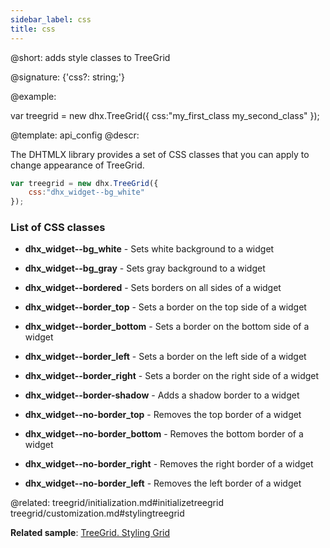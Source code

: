 ```yaml
---
sidebar_label: css
title: css
---          
```


@short: adds style classes to TreeGrid

@signature: {'css?: string;'}

@example: 
<style>
    .my_first_class {
        /*some styles*/
    }
 
    .my_second_class {
        /*some styles*/
    }
</style>
 
var treegrid = new dhx.TreeGrid({
    css:"my_first_class my_second_class"
});


@template:	api_config
@descr: 

The DHTMLX library provides a set of CSS classes that you can apply to change appearance of TreeGrid.

~~~js
var treegrid = new dhx.TreeGrid({
    css:"dhx_widget--bg_white"
});
~~~

### List of CSS classes

- <b>dhx_widget--bg_white</b> - Sets white background to a widget

- <b>dhx_widget--bg_gray</b> - Sets gray background to a widget

- <b>dhx_widget--bordered</b> - Sets borders on all sides of a widget

- <b>dhx_widget--border_top</b> - Sets a border on the top side of a widget

- <b>dhx_widget--border_bottom</b> - Sets a border on the bottom side of a widget

- <b>dhx_widget--border_left</b> - Sets a border on the left side of a widget

- <b>dhx_widget--border_right</b> - Sets a border on the right side of a widget

- <b>dhx_widget--border-shadow</b> - Adds a shadow border to a widget

- <b>dhx_widget--no-border_top</b> - Removes the top border of a  widget

- <b>dhx_widget--no-border_bottom</b> - Removes the bottom border of a widget

- <b>dhx_widget--no-border_right</b> - Removes the right border of a widget

- <b>dhx_widget--no-border_left</b> - Removes the left border of a widget


@related: treegrid/initialization.md#initializetreegrid
treegrid/customization.md#stylingtreegrid

**Related sample**: [TreeGrid. Styling Grid](https://snippet.dhtmlx.com/cpvir0od)